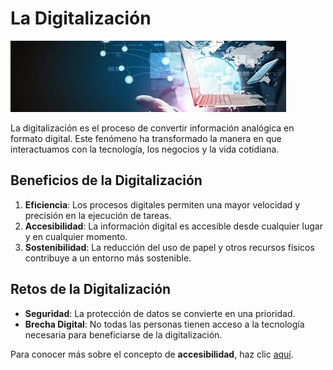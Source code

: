# La Digitalización

![Banner](banner.jpg)

La digitalización es el proceso de convertir información analógica en formato digital. Este fenómeno ha transformado la manera en que interactuamos con la tecnología, los negocios y la vida cotidiana.

## Beneficios de la Digitalización

1. **Eficiencia**: Los procesos digitales permiten una mayor velocidad y precisión en la ejecución de tareas.
2. **Accesibilidad**: La información digital es accesible desde cualquier lugar y en cualquier momento.
3. **Sostenibilidad**: La reducción del uso de papel y otros recursos físicos contribuye a un entorno más sostenible.

## Retos de la Digitalización

- **Seguridad**: La protección de datos se convierte en una prioridad.
- **Brecha Digital**: No todas las personas tienen acceso a la tecnología necesaria para beneficiarse de la digitalización.

Para conocer más sobre el concepto de **accesibilidad**, haz clic [aquí](pag_2.md).
